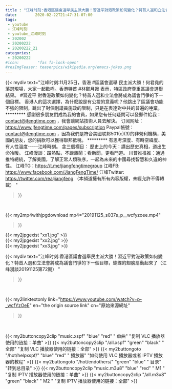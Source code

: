 ```yaml
---
title : "江峰时刻:香港區議會選舉民主派大勝！習近平對港政策如何變化？特首人選和立法會將成為議會鬥爭的下一個目標，蝴蝶的翅膀扇動起來了（江峰漫談20191125第72期） "
date:        2020-02-22T21:47:31-07:00
tags:
 - youtube
 - 江峰时刻
 - youtube_江峰时刻
 - 202002
 - 20200222
 - 20200222_21
categories:
 - 20200222
#icon:        "fas fa-lock-open"
#resImgTeaser: teaserpics/wikipedia.org/emacs-jokes.png
---
```


{{< mydiv text="江峰时刻:11月25日，香港 #區議會選舉 民主派大勝！何君堯的落選現場，大家一起歡呼。香港特首 #林鄭月娥 表示，特區政府尊重區議會選舉結果。 #習近平 對香港政策如何變化？特首人選和立法會將成為議會鬥爭的下一個目標。 香港人的這次選擇，為什麼說是有公投的意義呢？他跳出了區議會功能不強的限制，跳出了對個別議員施政的限制，只是在表達對中共的普遍的唾棄。     ********* 感謝很多朋友們成為我的會員，如果您有任何疑問可以發郵件給我：contact@jfengtime.com ，我會讓網站技術人員去解決。 订阅网址：https://www.jfengtime.com/pages/subscription Paypal帳號：contact@jfengtime.com ，因為我們是符合美國联邦501(c)(3)的非營利機構，美國的朋友，您的捐款可以獲得聯邦抵稅。     ********* 有思考深度、有時空緯度、有人性溫度-----江峰時刻。 含三個欄目： 歷史上的今天：講出歷史真相，道出生命冷暖。 江峰漫談：蹭熱點，不蹭熱鬧；看新聞，更看門道。 川普推推推：通過推特總統，了解美國，了解正常人類秩序，一起為未來的中國尋找智慧和久違的神性。  江峰TG：https://t.me/jiangfengtimegroup 江峰FB: https://www.facebook.com/JiangFengTime/ 江峰Twitter: https://twitter.com/realjiangfeng （本頻道擁有所有內容版權，未經允許不得轉載） "
>}}
<br>


{{< my2mp4withjpgdownload mp4="20191125_s037s_p__wcfyzoee.mp4"
>}}

{{< my2jpgexist "xx1.jpg" >}}<br>
{{< my2jpgexist "xx2.jpg" >}}<br>
{{< my2jpgexist "xx3.jpg" >}}<br>



{{< mydiv text="江峰时刻:香港區議會選舉民主派大勝！習近平對港政策如何變化？特首人選和立法會將成為議會鬥爭的下一個目標，蝴蝶的翅膀扇動起來了（江峰漫談20191125第72期） "
>}}
<br>

{{< my2linktextonly link="https://www.youtube.com/watch?v=p-_wcfYzOeE"
en="the origin source link" cn="原始來源網址"
>}}


<br>

{{< my2buttoncopy2clip "music.xspf"        "blue"   "red"    " 单曲"  "复制 VLC 播放器使用的链接：单曲" >}} {{< my2buttoncopy2clip "/all.xspf"         "green"  "black"  " 全部"  "复制 VLC 播放器使用的链接：全部" >}} {{< my2buttongoto      "/hot/helpxspf/"    "blue"   "red"    " 播放器" "如何使用 VLC 播放器或者 IPTV 播放器的教程" >}} {{< my2buttongoto      "/hot/endothers/"   "green"  "blue"   " 目录"   "转到总目录" >}} {{< my2buttoncopy2clip "music.m3u8"        "blue"   "red"    " M1 "    "复制 IPTV 播放器使用的链接：单曲" >}} {{< my2buttoncopy2clip "/all.m3u8"         "green"  "black"  " M2 "    "复制 IPTV 播放器使用的链接：全部" >}} 
